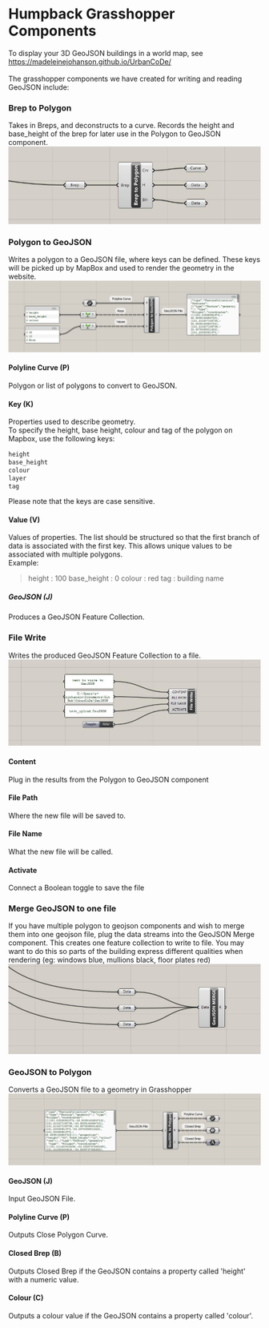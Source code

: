 # Humpback Grasshopper Components
To display your 3D GeoJSON buildings in a world map, see https://madeleinejohanson.github.io/UrbanCoDe/ <br><br>
The grasshopper components we have created for writing and reading GeoJSON include:
### Brep to Polygon
Takes in Breps, and deconstructs to a curve. Records the height and base_height of the brep for later use in the Polygon to GeoJSON component.<br>
![Alt text](/assets/pictures/brepToPolygon.jpg)
### Polygon to GeoJSON 
Writes a polygon to a GeoJSON file, where keys can be defined. These keys will be picked up by MapBox and used to render the geometry in the website.<br>
![Alt text](/assets/pictures/PolygonJSON.png)
#### Polyline Curve (P)
Polygon or list of polygons to convert to GeoJSON.
#### Key (K)
Properties used to describe geometry.
<br>
To specify the height, base height, colour and tag of the polygon on Mapbox, use the following keys:

    height
    base_height
    colour 
    layer 
    tag
Please note that the keys are case sensitive.
#### Value (V)
Values of properties. The list should be structured so that the first branch of data is associated with the first key. This allows unique values to be associated with multiple polygons. <br>
Example:<br>
> height : 100
> base_height : 0
> colour : red
> tag : building name
##### GeoJSON (J)
Produces a GeoJSON Feature Collection.


### File Write
Writes the produced GeoJSON Feature Collection to a file. <br>
![Alt text](/assets/pictures/fileWrite.jpg)
#### Content 
Plug in the results from the Polygon to GeoJSON component
#### File Path
Where the new file will be saved to.
#### File Name
What the new file will be called.
#### Activate
Connect a Boolean toggle to save the file
 
### Merge GeoJSON to one file
If you have multiple polygon to geojson components and wish to merge them into one geojson file, plug the data streams into the GeoJSON Merge component. This creates one feature collection to write to file. You may want to do this so parts of the building express different qualities when rendering (eg: windows blue, mullions black, floor plates red)
<br> ![Alt text](/assets/pictures/geojsonMerge.jpg)
### GeoJSON to Polygon
Converts a GeoJSON file to a geometry in Grasshopper<br>
![Alt text](/assets/pictures/JSONPolygon.png)
#### GeoJSON (J)
Input GeoJSON File.
#### Polyline Curve (P)
Outputs Close Polygon Curve.
#### Closed Brep (B)
Outputs Closed Brep if the GeoJSON contains a property called 'height' with a numeric value.
#### Colour (C)
Outputs a colour value if the GeoJSON contains a property called 'colour'. 
